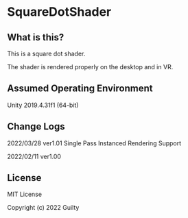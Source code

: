 # SquareDotShader

## What is this?

This is a square dot shader.

The shader is rendered properly on the desktop and in VR.

## Assumed Operating Environment

Unity 2019.4.31f1 (64-bit)

## Change Logs

2022/03/28 ver1.01 Single Pass Instanced Rendering Support

2022/02/11 ver1.00

## License

MIT License

Copyright (c) 2022 Guilty
